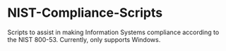# NIST-Compliance-Scripts
Scripts to assist in making Information Systems compliance according to the NIST 800-53. Currently, only supports Windows.
